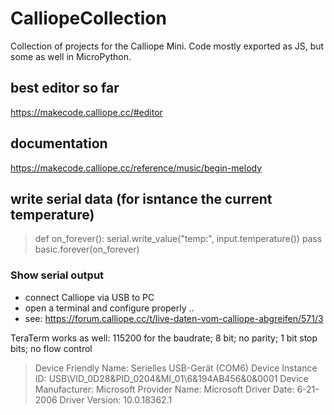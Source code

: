 # CalliopeCollection
Collection of projects for the Calliope Mini.
Code mostly exported as JS, but some as well in MicroPython.

## best editor so far
<https://makecode.calliope.cc/#editor>

## documentation
<https://makecode.calliope.cc/reference/music/begin-melody>

## write serial data (for isntance the current temperature)

> def on_forever():
>    serial.write_value("temp:", input.temperature())
>    pass
>basic.forever(on_forever)

### Show serial output

- connect Calliope via USB to PC
- open a terminal and configure properly ..
- see: <https://forum.calliope.cc/t/live-daten-vom-calliope-abgreifen/571/3>

TeraTerm works as well: 115200 for the baudrate; 8 bit; no parity; 1 bit stop bits; no flow control
>Device Friendly Name: Serielles USB-Gerät (COM6)
>Device Instance ID: USB\VID_0D28&PID_0204&MI_01\6&194AB456&0&0001
>Device Manufacturer: Microsoft
>Provider Name: Microsoft
>Driver Date: 6-21-2006
>Driver Version: 10.0.18362.1


